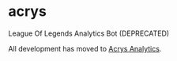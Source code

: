 # acrys
League Of Legends Analytics Bot (DEPRECATED)

All development has moved to [Acrys Analytics](https://github.com/acrys-analytics).
